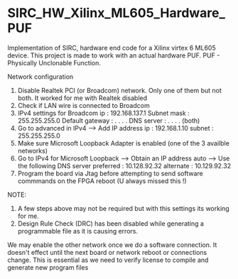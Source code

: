SIRC_HW_Xilinx_ML605_Hardware_PUF
=================================

Implementation of SIRC, hardware end code for a Xilinx virtex 6 ML605 device. This project is made to work with an actual hardware PUF. PUF - Physically Unclonable Function.

Network configuration

1. Disable Realtek PCI (or Broadcom) network. Only one of them but not both. It worked for me with Realtek disabled
2. Check if LAN wire is connected to Broadcom
3. IPv4 settings for Broadcom
  ip		: 		192.168.137.1
	Subnet mask 	: 		255.255.255.0
	Default gateway :		 . . . .
	DNS server	:		 . . . . (both)
4. Go to advanced in IPv4 --> 	Add IP address
	ip	: 192.168.1.10
	subnet	: 255.255.255.0
5. Make sure Microsoft Loopback Adapter is enabled (one of the 3 availble networks)
6. Go to IPv4 for Microsoft Loopback --> Obtain an IP address auto --> Use the following DNS server
	preferred	:	10.128.92.32
	alternate	:	10.129.92.32
7. Program the board via Jtag before attempting to send software commmands on the FPGA reboot (U always missed this !)


NOTE:
1. A few steps above may not be required but with this settings its working for me.
2. Design Rule Check (DRC) has been disabled while generating a programmable file as it is causing errors.



We may enable the other network once we do a software connection.
It doesn't effect until the next board or network reboot or connections change.
This is essential as we need to verify license to compile and generate new program files
